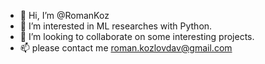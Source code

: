 - 👋 Hi, I’m @RomanKoz
- 👀 I’m interested in ML researches with Python.
- 💞️ I’m looking to collaborate on some interesting projects.
- 📫 please contact me roman.kozlovdav@gmail.com

<!---
RomanKoz/RomanKoz is a ✨ special ✨ repository because its `README.md` (this file) appears on your GitHub profile.
You can click the Preview link to take a look at your changes.
--->
